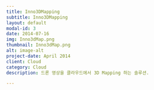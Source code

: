 ```yaml
---
title: Inno3DMapping
subtitle: Inno3DMapping
layout: default
modal-id: 3
date: 2014-07-16
img: Inno3dMap.png
thumbnail: Inno3dMap.png
alt: image-alt
project-date: April 2014
client: Cloud
category: Cloud
description: 드론 영상을 클라우드에서 3D Mapping 하는 솔루션.

---
```

